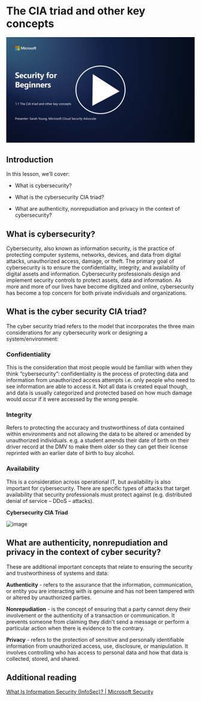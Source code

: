 # The CIA triad and other key concepts

[![Watch the video](images/1-1_placeholder.png)](https://learn-video.azurefd.net/vod/player?id=d4c2f633-fa6a-4a3d-8d41-7a1d71189832)

## Introduction

In this lesson, we’ll cover:

 - What is cybersecurity?
   
 
 - What is the cybersecurity CIA triad?

   

 - What are authenticity, nonrepudiation and privacy in the context of cybersecurity?

## What is cybersecurity?

Cybersecurity, also known as information security, is the practice of protecting computer systems, networks, devices, and data from digital attacks, unauthorized access, damage, or theft. The primary goal of cybersecurity is to ensure the confidentiality, integrity, and availability of digital assets and information. Cybersecurity professionals design and implement security controls to protect assets, data and information. As more and more of our lives have become digitized and online, cybersecurity has become a top concern for both private individuals and organizations.

## What is the cyber security CIA triad?

The cyber security triad refers to the model that incorporates the three main considerations for any cybersecurity work or designing a system/environment:

### Confidentiality

This is the consideration that most people would be familiar with when they think “cybersecurity”: confidentiality is the process of protecting data and information from unauthorized access attempts i.e. only people who need to see information are able to access it. Not all data is created equal though, and data is usually categorized and protected based on how much damage would occur if it were accessed by the wrong people.

### Integrity

Refers to protecting the accuracy and trustworthiness of data contained within environments and not allowing the data to be altered or amended by unauthorized individuals. e.g. a student amends their date of birth on their driver record at the DMV to make them older so they can get their license reprinted with an earlier date of birth to buy alcohol.

### Availability

This is a consideration across operational IT, but availability is also important for cybersecurity. There are specific types of attacks that target availability that security professionals must protect against (e.g. distributed denial of service – DDoS – attacks).

**Cybersecurity CIA Triad**

![image](/images/ciatriad.png)

## What are authenticity, nonrepudiation and privacy in the context of cyber security?

These are additional important concepts that relate to ensuring the security and trustworthiness of systems and data:

**Authenticity** - refers to the assurance that the information, communication, or entity you are interacting with is genuine and has not been tampered with or altered by unauthorized parties.

**Nonrepudiation** - is the concept of ensuring that a party cannot deny their involvement or the authenticity of a transaction or communication. It prevents someone from claiming they didn't send a message or perform a particular action when there is evidence to the contrary.

**Privacy** - refers to the protection of sensitive and personally identifiable information from unauthorized access, use, disclosure, or manipulation. It involves controlling who has access to personal data and how that data is collected, stored, and shared. 


## Additional reading

[What Is Information Security (InfoSec)? | Microsoft Security](https://www.microsoft.com/security/business/security-101/what-is-information-security-infosec#:~:text=Three%20pillars%20of%20information%20security%3A%20the%20CIA%20triad,as%20guiding%20principles%20for%20implementing%20an%20InfoSec%20plan.)
